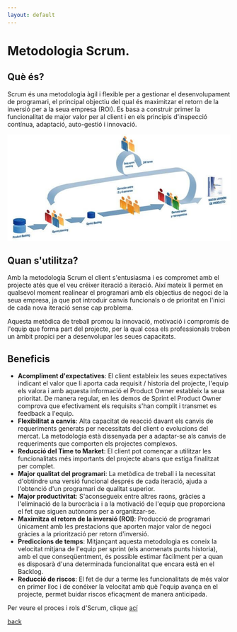 ```yaml
---
layout: default
---
```


# Metodologia Scrum.

## Què és?

Scrum és una metodologia àgil i flexible per a gestionar el desenvolupament de programari, el principal objectiu del qual és maximitzar el retorn de la inversió per a la seua empresa (ROI). Es basa a construir primer la funcionalitat de major valor per al client i en els principis d'inspecció contínua, adaptació, auto-gestió i innovació.

![model scrum](./images/scrum1.jpg)

## Quan s'utilitza?
 Amb la metodologia Scrum el client s'entusiasma i es compromet amb el projecte atés que el veu créixer iteració a iteració. Així mateix li permet en qualsevol moment realinear el programari amb els objectius de negoci de la seua empresa, ja que pot introduir canvis funcionals o de prioritat en l'inici de cada nova iteració sense cap problema.

Aquesta metòdica de treball promou la innovació, motivació i compromís de l'equip que forma part del projecte, per la qual cosa els professionals troben un àmbit propici per a desenvolupar les seues capacitats. 
 
 
## Beneficis

- **Acompliment d'expectatives**: El client estableix les seues expectatives indicant el valor que li aporta cada requisit / historia del projecte, l'equip els valora i amb aquesta informació el Product Owner estableix la seua prioritat. De manera regular, en les demos de Sprint el Product Owner comprova que efectivament els requisits s'han complit i transmet es feedback a l'equip. 
- **Flexibilitat a canvis**: Alta capacitat de reacció davant els canvis de requeriments generats per necessitats del client o evolucions del mercat. La metodologia està dissenyada per a adaptar-se als canvis de requeriments que comporten els projectes complexos.
- **Reducció del Time to Market**: El client pot començar a utilitzar les funcionalitats més importants del projecte abans que estiga finalitzat per complet.
- **Major qualitat del programari**: La metòdica de treball i la necessitat d'obtindre una versió funcional després de cada iteració, ajuda a l'obtenció d'un programari de qualitat superior.
- **Major productivitat**: S'aconsegueix entre altres raons, gràcies a l'eliminació de la burocràcia i a la motivació de l'equip que proporciona el fet que siguen autònoms per a organitzar-se.
- **Maximitza el retorn de la inversió (ROI)**: Producció de programari únicament amb les prestacions que aporten major valor de negoci gràcies a la priorització per retorn d'inversió.
- **Prediccions de temps**: Mitjançant aquesta metodologia es coneix la velocitat mitjana de l'equip per sprint (els anomenats punts historia), amb el que conseqüentment, és possible estimar fàcilment per a quan es disposarà d'una determinada funcionalitat que encara està en el Backlog.
- **Reducció de riscos**: El fet de dur a terme les funcionalitats de més valor en primer lloc i de conéixer la velocitat amb què l'equip avança en el projecte, permet buidar riscos eficaçment de manera anticipada. 

Per veure el proces i rols d'Scrum, clique [ací](./procesRolsScrum.html)

[back](../metiprot.html)
